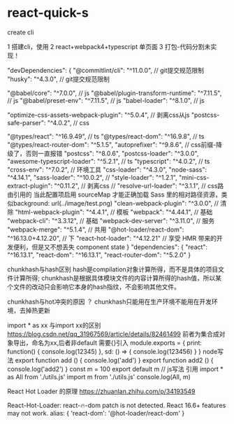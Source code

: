 # react-quick-s
create cli

1 搭建cli，使用
2 react+webpack4+typescript 单页面
3 打包-代码分割未实现！

"devDependencies": {
  "@commitlint/cli": "^11.0.0", // git提交规范限制
  "husky": "^4.3.0", // git提交规范限制
  
  "@babel/core": "^7.0.0", // js
  "@babel/plugin-transform-runtime": "^7.11.5", // js
  "@babel/preset-env": "^7.11.5", // js
  "babel-loader": "^8.1.0", // js
  
  "optimize-css-assets-webpack-plugin": "^5.0.4", // 剥离css从js
  "postcss-safe-parser": "^4.0.2", // css
  
  "@types/react": "^16.9.49", // ts
  "@types/react-dom": "^16.9.8", // ts
  "@types/react-router-dom": "^5.1.5",
  "autoprefixer": "^9.8.6", // css前缀-降级了，否则一直报错
    "postcss": "^8.0.6",
    "postcss-loader": "^3.0.0",
  "awesome-typescript-loader": "^5.2.1", // ts
  "typescript": "^4.0.2", // ts
  "cross-env": "^7.0.2", // 环境工具
  "css-loader": "^4.3.0",
  "node-sass": "^4.14.1",
  "sass-loader": "^10.0.2",
  // "style-loader": "^1.2.1",
  "mini-css-extract-plugin": "^0.11.2", // 剥离css
  // "resolve-url-loader": "^3.1.1", // css路由引用的 当此配置项启用 sourceMap 才能正确加载 Sass 里的相对路径资源，类似background: url(../image/test.png)
  "clean-webpack-plugin": "^3.0.0", // 清除
  "html-webpack-plugin": "^4.4.1", // 模板
  "webpack": "^4.44.1", // 基础
  "webpack-cli": "^3.3.12", // 基础
  "webpack-dev-server": "^3.11.0", // 服务
  "webpack-merge": "^5.1.4", // 共用
  "@hot-loader/react-dom": "^16.13.0+4.12.20", // 下
  "react-hot-loader": "^4.12.21" // 享受 HMR 带来的开发便利，但是又不想丢失 component state
}
"dependencies": {
  "react": "^16.13.1",
  "react-dom": "^16.13.1",
  "react-router-dom": "^5.2.0"
}

chunkhash与hash区别
hash是compilation对象计算所得，而不是具体的项目文件计算所得;
chunkhash是根据具体模块文件的内容计算所得的hash值，所以某个文件的改动只会影响它本身的hash指纹，不会影响其他文件。

chunkhash与hot冲突的原因
？
chunkhash只能用在生产环境不能用在开发环境，去掉热更新

import * as xx 与import xx的区别 https://blog.csdn.net/qq_31967569/article/details/82461499
前者为集合成对象导出，命名为xx,后者非default 需要{}引入
module.exports = {
  print: function() {
    console.log(12345)
  },
  sd: () => {
    console.log(123456)
  }
} node写法
export function add () {
  console.log('add')
}
export function add2 () {
  console.log('add2')
}
const m = 100
export default m // js写法
引用
import * as All from './utils.js'
import m from './utils.js'
console.log(All, m)

React Hot Loader 的原理
https://zhuanlan.zhihu.com/p/34193549

React-Hot-Loader: react-🔥-dom patch is not detected. React 16.6+ features may not work.
alias: {
  'react-dom': '@hot-loader/react-dom'
}
